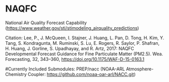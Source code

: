 # NAQFC
National Air Quality Forecast Capability
(https://www.weather.gov/sti/stimodeling_airquality_predictions)

Citation:  Lee, P., J. McQueen, I. Stajner, J. Huang, L. Pan, D. Tong, H. Kim, Y. Tang, S. Kondragunta, M. Ruminski, S. Lu, E. Rogers, R. Saylor, P. Shafran, H. Huang, J. Gorline, S. Upadhayay, and R. Artz, 2017: NAQFC Developmental Forecast Guidance for Fine Particulate Matter (PM2.5). Wea. Forecasting, 32, 343–360, https://doi.org/10.1175/WAF-D-15-0163.1  

#Currently Included Submodules:
PREP/nacc  (NOAA-ARL Atmosphere-Chemistry Coupler:  https://github.com/noaa-oar-arl/NACC.git)
